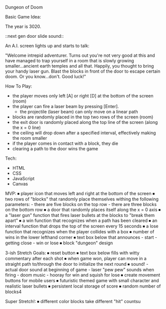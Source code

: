 Dungeon of Doom

Basic Game Idea:

The year is 3020.

::next gen door slide sound::

An A.I. screen lights up and starts to talk: 

"Welcome intrepid adventurer. Turns out you're not very good at this and have managed to trap yourself in a room that is slowly growing smaller...ancient earth temples and all that. Happily, you thought to bring your handy laser gun. Blast the blocks in front of the door to escape certain doom. Or you know...don't. Good luck!"


How To Play:
- the player moves only left [A] or right [D] at the bottom of the screen (room)
- the player can fire a laser beam by pressing [Enter].
    - the projectile (laser beam) can only move on a linear path
- blocks are randomly placed in the top two rows of the screen (room)
- the exit door is randomly placed along the top line of the screen (along the x = 0 line)
- the ceiling will drop down after a specified interval, effectively making the room smaller
- if the player comes in contact with a block, they die
- clearing a path to the door wins the game


Tech:
- HTML
- CSS
- JavaScript
- Canvas


MVP:
⏹ player icon that moves left and right at the bottom of the screen
⏹ two rows of "blocks" that randomly place themselves withing the following parameters:
    - there are five blocks on the top row
    - there are three blocks on the bottom row
⏹ a door that randomly places itself along the x = 0 axis
⏹ a "laser gun" function that fires laser bullets at the blocks to "break them apart"
⏹ a win function that recognizes when a path has been cleared
⏹ an interval function that drops the top of the screen every 15 seconds 
⏹ a lose function that recognizes when the player collides with a box
⏹ number of wins in the lower lefthand corner
⏹ text box below that announces 
    - start
    - getting close
    - win or lose
⏹ block "dungeon" design


3-ish Stretch Goals:
⏹ reset button
⏹ text box below fills with witty commentary after each shot
⏹ when game won, player can move in a straight path to/through the door to initialize the next round
⏹ sound!
    - actual door sound at beginning of game
    - laser "pew pew" sounds when firing
    - doom music
    - hooray for win and squish for lose 
⏹ create movement buttons for mobile users
⏹ futuristic themed game with small character and realistic laser bullets
⏹ persistent local storage of score
⏹ random number of blocks4

Super Stretch!:
⏹ different color blocks take different "hit" countsu


